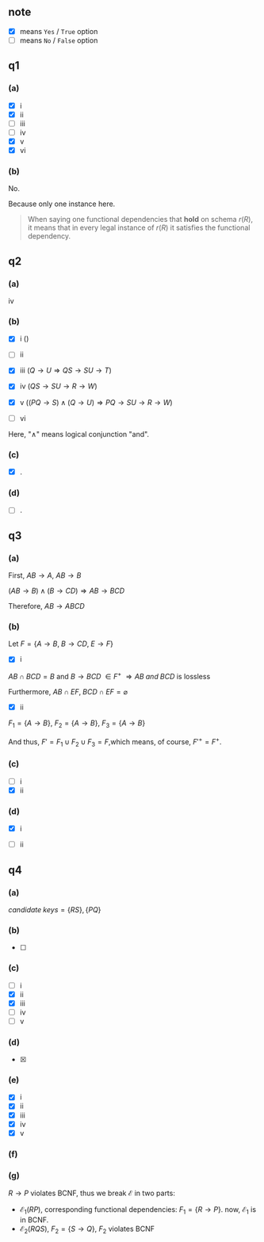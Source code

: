 ## note
- [x] means `Yes` / `True` option
- [ ] means `No` / `False` option

## q1

### (a)
- [x] i 
- [x] ii
- [ ] iii
- [ ] iv
- [x] v
- [x] vi

### (b)
No.

Because only one instance here.

> When saying one functional dependencies that **hold** on schema $r(R)$, it means that 
> in every legal instance of $r(R)$ it satisfies the functional dependency.





## q2

### (a)

iv

### (b)



- [x] i (<img src="https://render.githubusercontent.com/render/math?math=$Q \rightarrow U \rightarrow V$" alt="">)

- [ ] ii 
- [x] iii  ($Q \rightarrow U \Rightarrow QS \rightarrow SU \rightarrow T$)
- [x] iv  ($QS \rightarrow SU \rightarrow R \rightarrow  W$)
- [x] v  ($(PQ \rightarrow S) \wedge (Q \rightarrow  U)  \Rightarrow PQ \rightarrow SU \rightarrow R \rightarrow W$)
- [ ] vi



Here, "$\wedge$" means logical conjunction "and".

### (c)

- [x] .

### (d)
- [ ] . 





## q3

### (a)

First, $AB \rightarrow A$,  $AB \rightarrow B$

$(AB \rightarrow B) \wedge (B \rightarrow CD) \Rightarrow AB \rightarrow BCD$

Therefore, $AB \rightarrow ABCD$

### (b)

Let $F=\{A \rightarrow B,\;  B \rightarrow CD,\;  E \rightarrow F\}$

- [x] i


$AB \cap BCD = B$ and $B \rightarrow BCD \; \in F^{+}$  $\Rightarrow AB \; and \; BCD$ is lossless

Furthermore,  $AB \cap EF, \; BCD \cap EF = \varnothing$

- [x] ii

$F_1=\{A \rightarrow B \}$, $F_2=\{A \rightarrow B \}$, $F_3=\{A \rightarrow B \}$

And thus, $F'=F_1 \cup F_2 \cup F_3 = F$,which means, of course, $F'^+ = F^+$.

### (c)

- [ ] i
- [x] ii

### (d)

- [x] i
- [ ] ii





## q4

### (a)

$candidate \; keys=\{RS\}, \{PQ \}$

### (b)

- [ ] 

### (c)

- [ ] i
- [x] ii
- [x] iii
- [ ] iv 
- [ ] v

### (d)

- [x] 

### (e)

- [x] i
- [x] ii
- [x] iii
- [x] iv
- [x] v

### (f)



### (g)

$R \rightarrow P$ violates BCNF,  thus we break  $\mathcal{E}$ in two parts:

+ $\mathcal{E}_1(RP)$, corresponding functional dependencies: $F_1 = \{R \rightarrow P\}$. now,  $\mathcal{E}_1$  is  in BCNF.
+ $\mathcal{E}_2(RQS)$, $F_2=\{S \rightarrow Q\}$, $F_2$ violates BCNF




